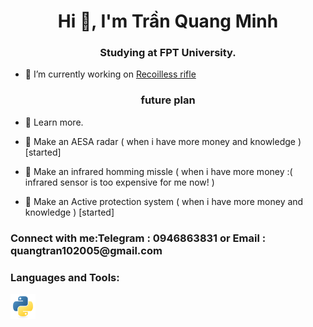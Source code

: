 <h1 align="center">Hi 👋, I'm Trần Quang Minh</h1>
<h3 align="center">Studying at FPT University.</h3>

- 🔭 I’m currently working on [Recoilless rifle](https://github.com/me4535/Projectile-motion-with-darg)

<h3 align="center">future plan</h3>

- 🔭 Learn more.

- 🔭 Make an AESA radar ( when i have more money and knowledge ) [started]

- 🔭 Make an infrared homming missle ( when i have more money :( infrared sensor is too expensive for me now! )

- 🔭 Make an Active protection system ( when i have more money and knowledge ) [started]

<h3 align="left">Connect with me:Telegram : 0946863831 or Email : quangtran102005@gmail.com</h3>
<p align="left">
</p>

<h3 align="left">Languages and Tools:</h3>
<p align="left"> <a href="https://www.python.org" target="_blank" rel="noreferrer"> <img src="https://raw.githubusercontent.com/devicons/devicon/master/icons/python/python-original.svg" alt="python" width="40" height="40"/> </a> </p>

